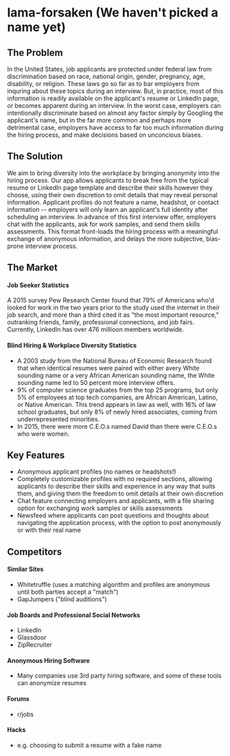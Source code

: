 # lama-forsaken (We haven't picked a name yet) 

## The Problem 

In the United States, job applicants are protected under federal law from discrimination based on race, national origin, gender, pregnancy, age, disability, or religion. These laws go so far as to bar employers from inquring about these topics during an interview. But, in practice, most of this information is readily available on the applicant's resume or LinkedIn page, or becomes apparent during an interview. In the worst case, employers can intentionally discriminate based on almost any factor simply by Googling the applicant's name, but in the far more common and perhaps more detrimental case, employers have access to far too much information during the hiring process, and make decisions based on unconcious biases. 

## The Solution 

We aim to bring diversity into the workplace by bringing anonymity into the hiring process. Our app allows applicants to break free from the typical resume or LinkedIn page template and describe their skills however they choose, using their own discretion to omit details that may reveal personal information. Applicant profiles do not feature a name, headshot, or contact information  -- employers will only learn an applicant's full identity after scheduling an interview. In advance of this first interview offer, employers chat with the applicants, ask for work samples, and send them skills assessments. This format front-loads the hiring process with a meaningful exchange of anonymous information, and delays the more subjective, bias-prone interview process. 

## The Market 

#### Job Seeker Statistics 
A 2015 survey Pew Research Center found that 79% of Americans who'd looked for work in the two years prior to the study used the internet in their job search, and more than a third cited it as "the most important resource," outranking friends, family, professional connections, and job fairs. Currently, LinkedIn has over 476 millioon members worldwide. 

#### Blind Hiring & Workplace Diversity Statistics
- A 2003 study from the National Bureau of Economic Research found that when identical resumes were paired with either avery White sounding name or a very African American sounding name, the White sounding name led to 50 percent more interview offers. 
- 9% of computer science graduates from the top 25 programs, but only 5% of employees at top tech companies, are African American, Latino, or Native American. This trend appears in law as well, with 16% of law school graduates, but only 8% of newly hired associates, coming from underrepresented minorities. 
- In 2015, there were more C.E.O.s named David than there were C.E.O.s who were women. 

## Key Features 

- Anonymous applicant profiles (no names or headshots!) 
- Completely customizable profiles with no required sections, allowing applicants to describe their skills and experience in any way that suits them, and giving them the freedom to omit details at their own discretion 
- Chat feature connecting employers and applicants, with a file sharing option for exchanging work samples or skills assessments 
- Newsfeed where applicants can post questions and thoughts about navigating the application process, with the option to post anonymously or with their real name 

## Competitors 

#### Similar Sites 
- Whitetruffle (uses a matching algorithm and profiles are anonymous until both parties accept a "match") 
- GapJumpers ("blind auditions") 

#### Job Boards and Professional Social Networks 
- LinkedIn
- Glassdoor
- ZipRecruiter 

#### Anonymous Hiring Software 
- Many companies use 3rd party hiring software, and some of these tools can anonymize resumes 

#### Forums 
- r/jobs 

#### Hacks 
- e.g. choosing to submit a resume with a fake name 


